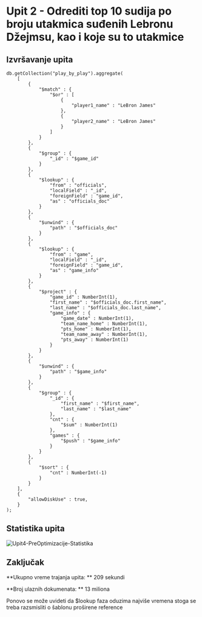 # Upit 2 - Odrediti top 10 sudija po broju utakmica suđenih Lebronu Džejmsu, kao i koje su to utakmice 

## Izvršavanje upita 

```
db.getCollection("play_by_play").aggregate(
    [
        {
            "$match" : {
                "$or" : [
                    {
                        "player1_name" : "LeBron James"
                    },
                    {
                        "player2_name" : "LeBron James"
                    }
                ]
            }
        }, 
        {
            "$group" : {
                "_id" : "$game_id"
            }
        }, 
        {
            "$lookup" : {
                "from" : "officials",
                "localField" : "_id",
                "foreignField" : "game_id",
                "as" : "officials_doc"
            }
        }, 
        {
            "$unwind" : {
                "path" : "$officials_doc"
            }
        }, 
        {
            "$lookup" : {
                "from" : "game",
                "localField" : "_id",
                "foreignField" : "game_id",
                "as" : "game_info"
            }
        }, 
        {
            "$project" : {
                "game_id" : NumberInt(1),
                "first_name" : "$officials_doc.first_name",
                "last_name" : "$officials_doc.last_name",
                "game_info" : {
                    "game_date" : NumberInt(1),
                    "team_name_home" : NumberInt(1),
                    "pts_home" : NumberInt(1),
                    "team_name_away" : NumberInt(1),
                    "pts_away" : NumberInt(1)
                }
            }
        }, 
        {
            "$unwind" : {
                "path" : "$game_info"
            }
        }, 
        {
            "$group" : {
                "_id" : {
                    "first_name" : "$first_name",
                    "last_name" : "$last_name"
                },
                "cnt" : {
                    "$sum" : NumberInt(1)
                },
                "games" : {
                    "$push" : "$game_info"
                }
            }
        }, 
        {
            "$sort" : {
                "cnt" : NumberInt(-1)
            }
        }
    ], 
    {
        "allowDiskUse" : true,
    }
);

```

## Statistika upita 

![Upit4-PreOptimizacije-Statistika](../assets/Upit22-PreOptimizacije-Statistics.jpg)

## Zaključak

**Ukupno vreme trajanja upita: ** 209 sekundi 

**Broj ulaznih dokumenata: ** 13 miliona

Ponovo se može uvideti da $lookup faza oduzima najviše vremena stoga se treba razsmisliti o šablonu proširene reference
